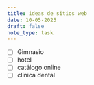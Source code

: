 ```yaml
---
title: ideas de sitios web
date: 10-05-2025
draft: false
note_type: task
---
```


- [ ] Gimnasio 
- [ ] hotel
- [ ] catálogo online 
- [ ] clínica dental
